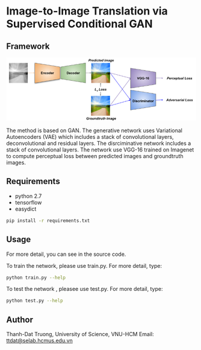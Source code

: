 # Image-to-Image Translation via Supervised Conditional GAN

## Framework

![Framework](https://github.com/truongthanhdat/CondGAN/raw/master/figures/framework.png)

The method is based on GAN. The generative network uses Variational Autoencoders (VAE) which includes a stack of convolutional layers, deconvolutional and residual layers. The disrciminative network includes a stack of convolutional layers. The network use VGG-16 trained on Imagenet to compute perceptual loss between predicted images and groundtruth images.

## Requirements

+ python 2.7
+ tensorflow
+ easydict
```bash
pip install -r requirements.txt
```

## Usage

For more detail, you can see in the source code.

To train the network, please use train.py.  For more detail, type:
```bash
python train.py --help
```
To test the network , pleasee use test.py.  For more detail, type:
```bash
python test.py --help
```


## Author
Thanh-Dat Truong,
University of Science, VNU-HCM
Email: ttdat@selab.hcmus.edu.vn
